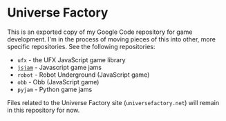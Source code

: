 # Universe Factory

This is an exported copy of my Google Code repository for game development. I'm in the process of
moving pieces of this into other, more specific repositories. See the following repositories:

* `ufx` - the UFX JavaScript game library
* [`jsjam`](https://github.com/cosmologicon/jsjam) - Javascript game jams
* `robot` - Robot Underground (JavaScript game)
* `obb` - Obb (JavaScript game)
* `pyjam` - Python game jams

Files related to the Universe Factory site (`universefactory.net`) will remain in this repository
for now.
